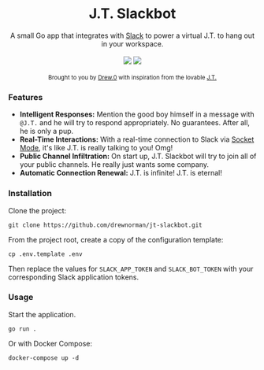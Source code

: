 <h1 align="center">J.T. Slackbot</h1>

<div align="center">
  A small Go app that integrates with <a href="https://slack.com/">Slack</a> to power a virtual J.T. to hang out in your workspace.
</div>

<br />

<div align="center">
  <img src="https://img.shields.io/github/go-mod/go-version/drewnorman/jt-slackbot" />
  <img src="https://img.shields.io/github/license/drewnorman/jt-slackbot" />
</div>

<br />

<div align="center">
  <sub>
    Brought to you by <a href="https://foxfuelcreative.com/team/drew-norman">Drew.0</a> with inspiration from the lovable <a href="https://www.instagram.com/p/Bp2PfjSBPXr/">J.T.</a>
  </sub>
</div>


### Features
- __Intelligent Responses:__ Mention the good boy himself in a message with `@J.T.` and he will try to respond appropriately. No guarantees. After all, he is only a pup.
- __Real-Time Interactions:__ With a real-time connection to Slack via <a href="https://api.slack.com/apis/connections/socket">Socket Mode</a>, it's like J.T. is really talking to you! Omg!
- __Public Channel Infiltration:__ On start up, J.T. Slackbot will try to join all of your public channels. He really just wants some company.
- __Automatic Connection Renewal:__ J.T. is infinite! J.T. is eternal!


### Installation

Clone the project:

    git clone https://github.com/drewnorman/jt-slackbot.git

From the project root, create a copy of the configuration template:

    cp .env.template .env

Then replace the values for `SLACK_APP_TOKEN` and `SLACK_BOT_TOKEN` with your corresponding Slack application tokens.


### Usage
Start the application.

    go run .

Or with Docker Compose:

    docker-compose up -d
